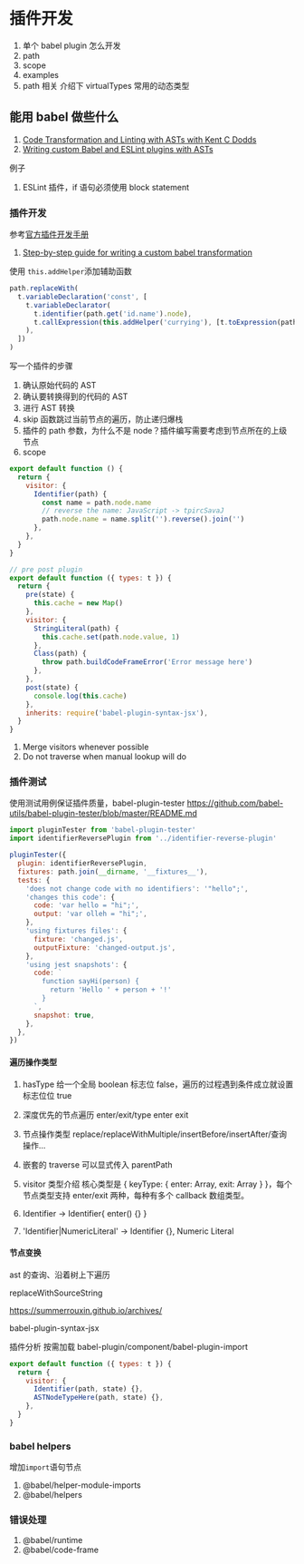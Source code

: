 # 插件开发

1. 单个 babel plugin 怎么开发
1. path
1. scope
1. examples
1. path 相关 介绍下 virtualTypes 常用的动态类型

## 能用 babel 做些什么

1. [Code Transformation and Linting with ASTs with Kent C Dodds](https://www.bilibili.com/video/BV13S4y1G741)
1. [Writing custom Babel and ESLint plugins with ASTs](https://www.bilibili.com/video/BV1zq4y1q7U6/)

例子

1. ESLint 插件，if 语句必须使用 block statement

### 插件开发

参考[官方插件开发手册](https://github.com/jamiebuilds/babel-handbook/blob/master/translations/zh-Hans/plugin-handbook.md)

1. [Step-by-step guide for writing a custom babel transformation](https://lihautan.com/step-by-step-guide-for-writing-a-babel-transformation/)

使用 `this.addHelper`添加辅助函数

```js
path.replaceWith(
  t.variableDeclaration('const', [
    t.variableDeclarator(
      t.identifier(path.get('id.name').node),
      t.callExpression(this.addHelper('currying'), [t.toExpression(path.node)])
    ),
  ])
)
```

写一个插件的步骤

1. 确认原始代码的 AST
1. 确认要转换得到的代码的 AST
1. 进行 AST 转换
1. skip 函数跳过当前节点的遍历，防止递归爆栈
1. 插件的 path 参数，为什么不是 node？插件编写需要考虑到节点所在的上级节点
1. scope

```js
export default function () {
  return {
    visitor: {
      Identifier(path) {
        const name = path.node.name
        // reverse the name: JavaScript -> tpircSavaJ
        path.node.name = name.split('').reverse().join('')
      },
    },
  }
}

// pre post plugin
export default function ({ types: t }) {
  return {
    pre(state) {
      this.cache = new Map()
    },
    visitor: {
      StringLiteral(path) {
        this.cache.set(path.node.value, 1)
      },
      Class(path) {
        throw path.buildCodeFrameError('Error message here')
      },
    },
    post(state) {
      console.log(this.cache)
    },
    inherits: require('babel-plugin-syntax-jsx'),
  }
}
```

1. Merge visitors whenever possible
1. Do not traverse when manual lookup will do

### 插件测试

使用测试用例保证插件质量，babel-plugin-tester https://github.com/babel-utils/babel-plugin-tester/blob/master/README.md

```js
import pluginTester from 'babel-plugin-tester'
import identifierReversePlugin from '../identifier-reverse-plugin'

pluginTester({
  plugin: identifierReversePlugin,
  fixtures: path.join(__dirname, '__fixtures__'),
  tests: {
    'does not change code with no identifiers': '"hello";',
    'changes this code': {
      code: 'var hello = "hi";',
      output: 'var olleh = "hi";',
    },
    'using fixtures files': {
      fixture: 'changed.js',
      outputFixture: 'changed-output.js',
    },
    'using jest snapshots': {
      code: `
        function sayHi(person) {
          return 'Hello ' + person + '!'
        }
      `,
      snapshot: true,
    },
  },
})
```

#### 遍历操作类型

1. hasType 给一个全局 boolean 标志位 false，遍历的过程遇到条件成立就设置标志位位 true
1. 深度优先的节点遍历 enter/exit/type enter exit

1. 节点操作类型 replace/replaceWithMultiple/insertBefore/insertAfter/查询操作...
1. 嵌套的 traverse 可以显式传入 parentPath

1. visitor 类型介绍 核心类型是 { keyType: { enter: Array<Function>, exit: Array<Function> } }，每个节点类型支持 enter/exit 两种，每种有多个 callback 数组类型。
1. Identifier -> Identifier{ enter() {} }
1. 'Identifier|NumericLiteral' -> Identifier {}, Numeric Literal

#### 节点变换

ast 的查询、沿着树上下遍历

replaceWithSourceString

https://summerrouxin.github.io/archives/

babel-plugin-syntax-jsx

插件分析 按需加载 babel-plugin/component/babel-plugin-import

```js
export default function ({ types: t }) {
  return {
    visitor: {
      Identifier(path, state) {},
      ASTNodeTypeHere(path, state) {},
    },
  }
}
```

### babel helpers

增加`import`语句节点

1. @babel/helper-module-imports
1. @babel/helpers

### 错误处理

1. @babel/runtime
1. @babel/code-frame
